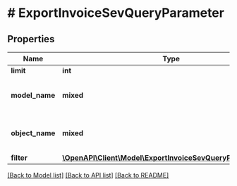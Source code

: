 # # ExportInvoiceSevQueryParameter

## Properties

Name | Type | Description | Notes
------------ | ------------- | ------------- | -------------
**limit** | **int** | Limit export | [optional]
**model_name** | **mixed** | Model name, which is &#39;Invoice&#39; |
**object_name** | **mixed** | Model name, which is &#39;SevQuery&#39; |
**filter** | [**\OpenAPI\Client\Model\ExportInvoiceSevQueryParameterFilter**](ExportInvoiceSevQueryParameterFilter.md) |  | [optional]

[[Back to Model list]](../../README.md#models) [[Back to API list]](../../README.md#endpoints) [[Back to README]](../../README.md)
